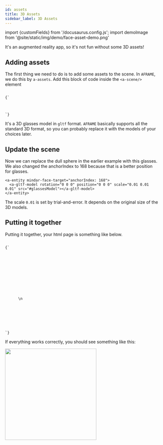 ```yaml
---
id: assets 
title: 3D Assets 
sidebar_label: 3D Assets 
---
```


import {customFields} from '/docusaurus.config.js';
import demoImage from '@site/static/img/demo/face-asset-demo.png'

It's an augmented reality app, so it's not fun without some 3D assets!

## Adding assets
The first thing we need to do is to add some assets to the scene. In `AFRAME`, we do this by `a-assets`. Add this block of code inside the `<a-scene/>` element

<code>
{`
<a-assets>
  <a-asset-item id="glassesModel" src="https://cdn.jsdelivr.net/gh/hiukim/mind-ar-js@${customFields.libVersion}/examples/image-tracking/assets/glasses/scene.gltf"></a-asset-item>
</a-assets>
`}
</code>

It's a 3D glasses model in `gltf` format. `AFRAME` basically supports all the standard 3D format, so you can probably replace it with the models of your choices later. 

## Update the scene
Now we can replace the dull sphere in the earlier example with this glasses. We also changed the anchorIndex to 168 because that is a better position for glasses.

```
<a-entity mindar-face-target="anchorIndex: 168">
  <a-gltf-model rotation="0 0 0" position="0 0 0" scale="0.01 0.01 0.01" src="#glassesModel"></a-gltf-model>
</a-entity>
```

The scale `0.01` is set by trial-and-error. It depends on the original size of the 3D models.

## Putting it together

Putting it together, your html page is something like below.

<code>
{`
<html>
  <head>
    <meta name="viewport" content="width=device-width, initial-scale=1" />
    <script src="https://aframe.io/releases/1.5.0/aframe.min.js"></script>
    <script src="https://cdn.jsdelivr.net/npm/mind-ar@${customFields.libVersion}/dist/mindar-face-aframe.prod.js"></script>
  </head>

  <body>
    <a-scene mindar-face embedded color-space="sRGB" renderer="colorManagement: true, physicallyCorrectLights" vr-mode-ui="enabled: false" device-orientation-permission-ui="enabled: false">
      <a-assets>
	<a-asset-item id="glassesModel" src="https://cdn.jsdelivr.net/gh/hiukim/mind-ar-js@${customFields.libVersion}/examples/face-tracking/assets/glasses/scene.gltf"></a-asset-item>
      </a-assets>\n
      <a-camera active="false" position="0 0 0"></a-camera>
      <a-entity mindar-face-target="anchorIndex: 168">
	<a-gltf-model rotation="0 0 0" position="0 0 0" scale="0.01 0.01 0.01" src="#glassesModel"></a-gltf-model>
      </a-entity>
    </a-scene>
  </body>
</html>
`}
</code>

If everything works correctly, you should see something like this:

<img src={demoImage} width="300" />
